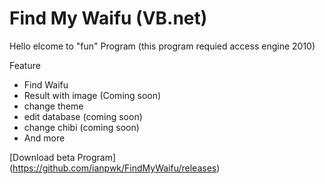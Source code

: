# Find My Waifu (VB.net)

Hello elcome to "fun" Program
(this program requied access engine 2010)

Feature
- Find Waifu
- Result with image (Coming soon)
- change theme
- edit database (coming soon)
- change chibi (coming soon)
- And more

[Download beta Program] (https://github.com/ianpwk/FindMyWaifu/releases)
